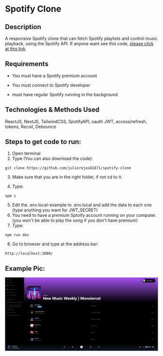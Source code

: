 # Spotify Clone

## Description

A responsive Spotify clone that can fetch Spotify playlists and control music playback, using the Spotify API.
If anyone want see this code, [please click at this link](https://spotify-clone-jnkj.vercel.app/login).

## Requirements

- You must have a Spotify premium account

- You must connect to Spotify developer

- must have regular Spotify running in the background

## Technologies & Methods Used

ReactJS, NextJS, TailwindCSS, SpotifyAPI, oauth JWT, access/refresh, tokens, Recoil, Debounce

## Steps to get code to run:
1. Open terminal
2. Type (You can also download the code):
```
git clone https://github.com/juliorojas81871/spotify-clone
```

3. Make sure that you are in the right folder, if not cd to it.

4. Type: 
```
npm i
```
5. Edit the .env.local-example to .env.local and add the data to each one (type anything you want for JWT_SECRET)
6. You need to have a premium Sptoify account running on your computer. (you won't be able to play the song if you don't have premium)
7. Type: 
```
npm run dev
```
8. Go to browser and type at the address bar: 
```
http://localhost:3000/
```

## Example Pic:
![Notes Example Pic](https://github.com/juliorojas81871/spotify-clone/blob/main/pics/main.jpg)
